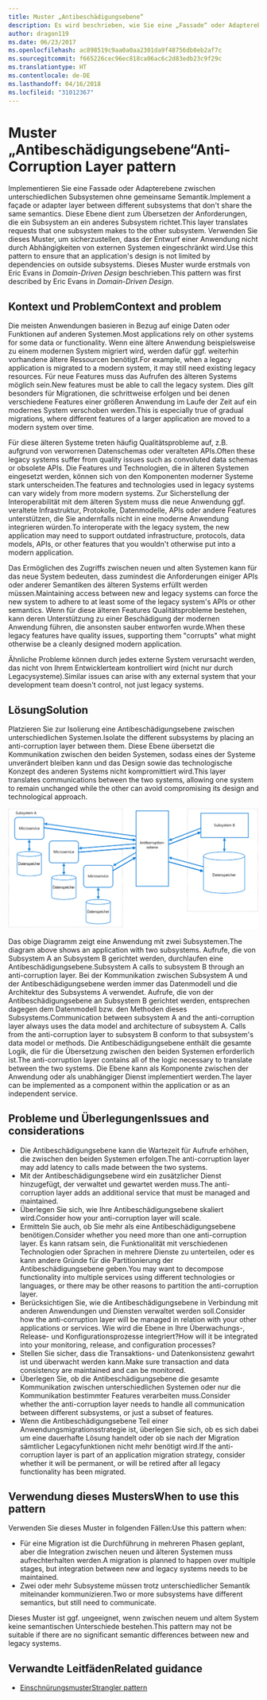 ```yaml
---
title: Muster „Antibeschädigungsebene“
description: Es wird beschrieben, wie Sie eine „Fassade“ oder Adapterebene zwischen einer modernen Anwendung und einem älteren System implementieren.
author: dragon119
ms.date: 06/23/2017
ms.openlocfilehash: ac898519c9aa0a0aa2301da9f48756db0eb2af7c
ms.sourcegitcommit: f665226cec96ec818ca06ac6c2d83edb23c9f29c
ms.translationtype: HT
ms.contentlocale: de-DE
ms.lasthandoff: 04/16/2018
ms.locfileid: "31012367"
---
```

# <a name="anti-corruption-layer-pattern"></a><span data-ttu-id="ac29d-103">Muster „Antibeschädigungsebene“</span><span class="sxs-lookup"><span data-stu-id="ac29d-103">Anti-Corruption Layer pattern</span></span>

<span data-ttu-id="ac29d-104">Implementieren Sie eine Fassade oder Adapterebene zwischen unterschiedlichen Subsystemen ohne gemeinsame Semantik.</span><span class="sxs-lookup"><span data-stu-id="ac29d-104">Implement a façade or adapter layer between different subsystems that don't share the same semantics.</span></span> <span data-ttu-id="ac29d-105">Diese Ebene dient zum Übersetzen der Anforderungen, die ein Subsystem an ein anderes Subsystem richtet.</span><span class="sxs-lookup"><span data-stu-id="ac29d-105">This layer translates requests that one subsystem makes to the other subsystem.</span></span> <span data-ttu-id="ac29d-106">Verwenden Sie dieses Muster, um sicherzustellen, dass der Entwurf einer Anwendung nicht durch Abhängigkeiten von externen Systemen eingeschränkt wird.</span><span class="sxs-lookup"><span data-stu-id="ac29d-106">Use this pattern to ensure that an application's design is not limited by dependencies on outside subsystems.</span></span> <span data-ttu-id="ac29d-107">Dieses Muster wurde erstmals von Eric Evans in *Domain-Driven Design* beschrieben.</span><span class="sxs-lookup"><span data-stu-id="ac29d-107">This pattern was first described by Eric Evans in *Domain-Driven Design*.</span></span>

## <a name="context-and-problem"></a><span data-ttu-id="ac29d-108">Kontext und Problem</span><span class="sxs-lookup"><span data-stu-id="ac29d-108">Context and problem</span></span>

<span data-ttu-id="ac29d-109">Die meisten Anwendungen basieren in Bezug auf einige Daten oder Funktionen auf anderen Systemen.</span><span class="sxs-lookup"><span data-stu-id="ac29d-109">Most applications rely on other systems for some data or functionality.</span></span> <span data-ttu-id="ac29d-110">Wenn eine ältere Anwendung beispielsweise zu einem modernen System migriert wird, werden dafür ggf. weiterhin vorhandene ältere Ressourcen benötigt.</span><span class="sxs-lookup"><span data-stu-id="ac29d-110">For example, when a legacy application is migrated to a modern system, it may still need existing legacy resources.</span></span> <span data-ttu-id="ac29d-111">Für neue Features muss das Aufrufen des älteren Systems möglich sein.</span><span class="sxs-lookup"><span data-stu-id="ac29d-111">New features must be able to call the legacy system.</span></span> <span data-ttu-id="ac29d-112">Dies gilt besonders für Migrationen, die schrittweise erfolgen und bei denen verschiedene Features einer größeren Anwendung im Laufe der Zeit auf ein modernes System verschoben werden.</span><span class="sxs-lookup"><span data-stu-id="ac29d-112">This is especially true of gradual migrations, where different features of a larger application are moved to a modern system over time.</span></span>

<span data-ttu-id="ac29d-113">Für diese älteren Systeme treten häufig Qualitätsprobleme auf, z.B. aufgrund von verworrenen Datenschemas oder veralteten APIs.</span><span class="sxs-lookup"><span data-stu-id="ac29d-113">Often these legacy systems suffer from quality issues such as convoluted data schemas or obsolete APIs.</span></span> <span data-ttu-id="ac29d-114">Die Features und Technologien, die in älteren Systemen eingesetzt werden, können sich von den Komponenten moderner Systeme stark unterscheiden.</span><span class="sxs-lookup"><span data-stu-id="ac29d-114">The features and technologies used in legacy systems can vary widely from more modern systems.</span></span> <span data-ttu-id="ac29d-115">Zur Sicherstellung der Interoperabilität mit dem älteren System muss die neue Anwendung ggf. veraltete Infrastruktur, Protokolle, Datenmodelle, APIs oder andere Features unterstützen, die Sie andernfalls nicht in eine moderne Anwendung integrieren würden.</span><span class="sxs-lookup"><span data-stu-id="ac29d-115">To interoperate with the legacy system, the new application may need to support outdated infrastructure, protocols, data models, APIs, or other features that you wouldn't otherwise put into a modern application.</span></span>

<span data-ttu-id="ac29d-116">Das Ermöglichen des Zugriffs zwischen neuen und alten Systemen kann für das neue System bedeuten, dass zumindest die Anforderungen einiger APIs oder anderer Semantiken des älteren Systems erfüllt werden müssen.</span><span class="sxs-lookup"><span data-stu-id="ac29d-116">Maintaining access between new and legacy systems can force the new system to adhere to at least some of the legacy system's APIs or other semantics.</span></span> <span data-ttu-id="ac29d-117">Wenn für diese älteren Features Qualitätsprobleme bestehen, kann deren Unterstützung zu einer Beschädigung der modernen Anwendung führen, die ansonsten sauber entworfen wurde.</span><span class="sxs-lookup"><span data-stu-id="ac29d-117">When these legacy features have quality issues, supporting them "corrupts" what might otherwise be a cleanly designed modern application.</span></span> 

<span data-ttu-id="ac29d-118">Ähnliche Probleme können durch jedes externe System verursacht werden, das nicht von Ihrem Entwicklerteam kontrolliert wird (nicht nur durch Legacysysteme).</span><span class="sxs-lookup"><span data-stu-id="ac29d-118">Similar issues can arise with any external system that your development team doesn't control, not just legacy systems.</span></span> 

## <a name="solution"></a><span data-ttu-id="ac29d-119">Lösung</span><span class="sxs-lookup"><span data-stu-id="ac29d-119">Solution</span></span>

<span data-ttu-id="ac29d-120">Platzieren Sie zur Isolierung eine Antibeschädigungsebene zwischen unterschiedlichen Systemen.</span><span class="sxs-lookup"><span data-stu-id="ac29d-120">Isolate the different subsystems by placing an anti-corruption layer between them.</span></span> <span data-ttu-id="ac29d-121">Diese Ebene übersetzt die Kommunikation zwischen den beiden Systemen, sodass eines der Systeme unverändert bleiben kann und das Design sowie das technologische Konzept des anderen Systems nicht kompromittiert wird.</span><span class="sxs-lookup"><span data-stu-id="ac29d-121">This layer translates communications between the two systems, allowing one system to remain unchanged while the other can avoid compromising its design and technological approach.</span></span>

![](./_images/anti-corruption-layer.png) 

<span data-ttu-id="ac29d-122">Das obige Diagramm zeigt eine Anwendung mit zwei Subsystemen.</span><span class="sxs-lookup"><span data-stu-id="ac29d-122">The diagram above shows an application with two subsystems.</span></span> <span data-ttu-id="ac29d-123">Aufrufe, die von Subsystem A an Subsystem B gerichtet werden, durchlaufen eine Antibeschädigungsebene.</span><span class="sxs-lookup"><span data-stu-id="ac29d-123">Subsystem A calls to subsystem B through an anti-corruption layer.</span></span> <span data-ttu-id="ac29d-124">Bei der Kommunikation zwischen Subsystem A und der Antibeschädigungsebene werden immer das Datenmodell und die Architektur des Subsystems A verwendet. Aufrufe, die von der Antibeschädigungsebene an Subsystem B gerichtet werden, entsprechen dagegen dem Datenmodell bzw. den Methoden dieses Subsystems.</span><span class="sxs-lookup"><span data-stu-id="ac29d-124">Communication between subsystem A and the anti-corruption layer always uses the data model and architecture of subsystem A. Calls from the anti-corruption layer to subsystem B conform to that subsystem's data model or methods.</span></span> <span data-ttu-id="ac29d-125">Die Antibeschädigungsebene enthält die gesamte Logik, die für die Übersetzung zwischen den beiden Systemen erforderlich ist.</span><span class="sxs-lookup"><span data-stu-id="ac29d-125">The anti-corruption layer contains all of the logic necessary to translate between the two systems.</span></span> <span data-ttu-id="ac29d-126">Die Ebene kann als Komponente zwischen der Anwendung oder als unabhängiger Dienst implementiert werden.</span><span class="sxs-lookup"><span data-stu-id="ac29d-126">The layer can be implemented as a component within the application or as an independent service.</span></span>

## <a name="issues-and-considerations"></a><span data-ttu-id="ac29d-127">Probleme und Überlegungen</span><span class="sxs-lookup"><span data-stu-id="ac29d-127">Issues and considerations</span></span>

- <span data-ttu-id="ac29d-128">Die Antibeschädigungsebene kann die Wartezeit für Aufrufe erhöhen, die zwischen den beiden Systemen erfolgen.</span><span class="sxs-lookup"><span data-stu-id="ac29d-128">The anti-corruption layer may add latency to calls made between the two systems.</span></span>
- <span data-ttu-id="ac29d-129">Mit der Antibeschädigungsebene wird ein zusätzlicher Dienst hinzugefügt, der verwaltet und gewartet werden muss.</span><span class="sxs-lookup"><span data-stu-id="ac29d-129">The anti-corruption layer adds an additional service that must be managed and maintained.</span></span>
- <span data-ttu-id="ac29d-130">Überlegen Sie sich, wie Ihre Antibeschädigungsebene skaliert wird.</span><span class="sxs-lookup"><span data-stu-id="ac29d-130">Consider how your anti-corruption layer will scale.</span></span>
- <span data-ttu-id="ac29d-131">Ermitteln Sie auch, ob Sie mehr als eine Antibeschädigungsebene benötigen.</span><span class="sxs-lookup"><span data-stu-id="ac29d-131">Consider whether you need more than one anti-corruption layer.</span></span> <span data-ttu-id="ac29d-132">Es kann ratsam sein, die Funktionalität mit verschiedenen Technologien oder Sprachen in mehrere Dienste zu unterteilen, oder es kann andere Gründe für die Partitionierung der Antibeschädigungsebene geben.</span><span class="sxs-lookup"><span data-stu-id="ac29d-132">You may want to decompose functionality into multiple services using different technologies or languages, or there may be other reasons to partition the anti-corruption layer.</span></span>
- <span data-ttu-id="ac29d-133">Berücksichtigen Sie, wie die Antibeschädigungsebene in Verbindung mit anderen Anwendungen und Diensten verwaltet werden soll.</span><span class="sxs-lookup"><span data-stu-id="ac29d-133">Consider how the anti-corruption layer will be managed in relation with your other applications or services.</span></span> <span data-ttu-id="ac29d-134">Wie wird die Ebene in Ihre Überwachungs-, Release- und Konfigurationsprozesse integriert?</span><span class="sxs-lookup"><span data-stu-id="ac29d-134">How will it be integrated into your monitoring, release, and configuration processes?</span></span>
- <span data-ttu-id="ac29d-135">Stellen Sie sicher, dass die Transaktions- und Datenkonsistenz gewahrt ist und überwacht werden kann.</span><span class="sxs-lookup"><span data-stu-id="ac29d-135">Make sure transaction and data consistency are maintained and can be monitored.</span></span>
- <span data-ttu-id="ac29d-136">Überlegen Sie, ob die Antibeschädigungsebene die gesamte Kommunikation zwischen unterschiedlichen Systemen oder nur die Kommunikation bestimmter Features verarbeiten muss.</span><span class="sxs-lookup"><span data-stu-id="ac29d-136">Consider whether the anti-corruption layer needs to handle all communication between different subsystems, or just a subset of features.</span></span> 
- <span data-ttu-id="ac29d-137">Wenn die Antibeschädigungsebene Teil einer Anwendungsmigrationsstrategie ist, überlegen Sie sich, ob es sich dabei um eine dauerhafte Lösung handelt oder ob sie nach der Migration sämtlicher Legacyfunktionen nicht mehr benötigt wird.</span><span class="sxs-lookup"><span data-stu-id="ac29d-137">If the anti-corruption layer is part of an application migration strategy, consider whether it will be permanent, or will be retired after all legacy functionality has been migrated.</span></span>

## <a name="when-to-use-this-pattern"></a><span data-ttu-id="ac29d-138">Verwendung dieses Musters</span><span class="sxs-lookup"><span data-stu-id="ac29d-138">When to use this pattern</span></span>

<span data-ttu-id="ac29d-139">Verwenden Sie dieses Muster in folgenden Fällen:</span><span class="sxs-lookup"><span data-stu-id="ac29d-139">Use this pattern when:</span></span>

- <span data-ttu-id="ac29d-140">Für eine Migration ist die Durchführung in mehreren Phasen geplant, aber die Integration zwischen neuen und älteren Systemen muss aufrechterhalten werden.</span><span class="sxs-lookup"><span data-stu-id="ac29d-140">A migration is planned to happen over multiple stages, but integration between new and legacy systems needs to be maintained.</span></span>
- <span data-ttu-id="ac29d-141">Zwei oder mehr Subsysteme müssen trotz unterschiedlicher Semantik miteinander kommunizieren.</span><span class="sxs-lookup"><span data-stu-id="ac29d-141">Two or more subsystems have different semantics, but still need to communicate.</span></span> 

<span data-ttu-id="ac29d-142">Dieses Muster ist ggf. ungeeignet, wenn zwischen neuem und altem System keine semantischen Unterschiede bestehen.</span><span class="sxs-lookup"><span data-stu-id="ac29d-142">This pattern may not be suitable if there are no significant semantic differences between new and legacy systems.</span></span> 

## <a name="related-guidance"></a><span data-ttu-id="ac29d-143">Verwandte Leitfäden</span><span class="sxs-lookup"><span data-stu-id="ac29d-143">Related guidance</span></span>

- [<span data-ttu-id="ac29d-144">Einschnürungsmuster</span><span class="sxs-lookup"><span data-stu-id="ac29d-144">Strangler pattern</span></span>](./strangler.md)

